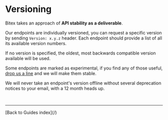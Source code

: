 # Versioning

Bitex takes an approach of **API stability as a deliverable**.

Our endpoints are individually versioned, you can request a specific version
by sending `Version: x.y.z` header.
Each endpoint should provide a list of all its available version numbers.

If no version is specified, the oldest,
most backwards compatible version available will be used.


Some endpoints are marked as experimental,
if you find any of those useful, [drop us a line](mailto:developers@bitex.la)
and we will make them stable.

We will never take an endpoint's version offline without several deprecation
notices to your email, with a 12 month heads up.

<br/>
<hr/>
[Back to Guides index](/)
